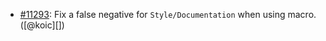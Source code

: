 * [#11293](https://github.com/rubocop/rubocop/issues/11293): Fix a false negative for `Style/Documentation` when using macro. ([@koic][])
